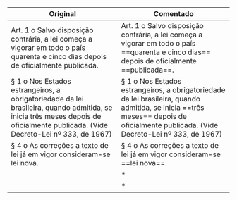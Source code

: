 | Original | Comentado |
|----------|-----------|
| Art. 1 o Salvo disposição contrária, a lei começa a vigorar em todo o país quarenta e cinco dias depois de oficialmente publicada. | Art. 1 o Salvo disposição contrária, a lei começa a vigorar em todo o país ==quarenta e cinco dias== depois de oficialmente ==publicada==. |
| § 1 o Nos Estados estrangeiros, a obrigatoriedade da lei brasileira, quando admitida, se inicia três meses depois de oficialmente publicada. (Vide Decreto-Lei nº 333, de 1967) | § 1 o Nos Estados estrangeiros, a obrigatoriedade da lei brasileira, quando admitida, se inicia ==três meses== depois de oficialmente publicada. (Vide Decreto-Lei nº 333, de 1967) |
| § 4 o As correções a texto de lei já em vigor consideram-se lei nova. | § 4 o As correções a texto de lei já em vigor consideram-se ==lei nova==. |
|  | * |
|  | * |
